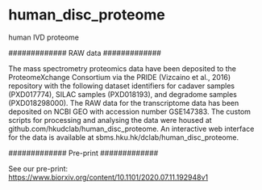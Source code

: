 # human_disc_proteome
human IVD proteome

############# RAW data #############

The mass spectrometry proteomics data have been deposited to the ProteomeXchange Consortium via the PRIDE (Vizcaino et al., 2016) repository with the following dataset identifiers for cadaver samples (PXD017774), SILAC samples (PXD018193), and degradome samples (PXD018298000). The RAW data for the transcriptome data has been deposited on NCBI GEO with accession number GSE147383. The custom scripts for processing and analysing the data were housed at github.com/hkudclab/human_disc_proteome. An interactive web interface for the data is available at sbms.hku.hk/dclab/human_disc_proteome.

############# Pre-print #############

See our pre-print:
https://www.biorxiv.org/content/10.1101/2020.07.11.192948v1
